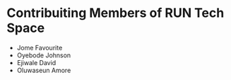 # Contribuiting Members of RUN Tech Space

- Jome Favourite
- Oyebode Johnson
- Ejiwale David
- Oluwaseun Amore

